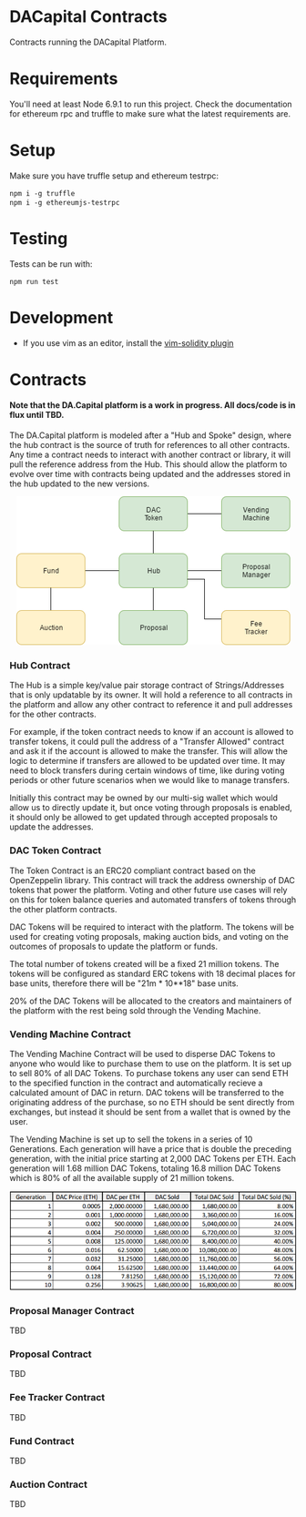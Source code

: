 DACapital Contracts
=======
Contracts running the DACapital Platform.

# Requirements
You'll need at least Node 6.9.1 to run this project. Check the documentation for ethereum rpc and truffle to make sure what the latest requirements are.

# Setup
Make sure you have truffle setup and ethereum testrpc:

```
npm i -g truffle
npm i -g ethereumjs-testrpc
```

# Testing
Tests can be run with:
```
npm run test
```

# Development
- If you use vim as an editor, install the [vim-solidity plugin](https://github.com/tomlion/vim-solidity)

# Contracts

#### Note that the DA.Capital platform is a work in progress.  All docs/code is in flux until TBD.

The DA.Capital platform is modeled after a "Hub and Spoke" design, where the hub contract is the source of truth for references to all other contracts.  Any time a contract needs to interact with another contract or library, it will pull the reference address from the Hub.  This should allow the platform to evolve over time with contracts being updated and the addresses stored in the hub updated to the new versions.

<p align="center">
  <img src="https://github.com/DACapital/contracts/blob/master/doc/DAC_Contracts.png?raw=true" alt="DA Capital Contracts"/>
</p>

### Hub Contract
The Hub is a simple key/value pair storage contract of Strings/Addresses that is only updatable by its owner.  It will hold a reference to all contracts in the platform and allow any other contract to reference it and pull addresses for the other contracts.  

For example, if the token contract needs to know if an account is allowed to transfer tokens, it could pull the address of a "Transfer Allowed" contract and ask it if the account is allowed to make the transfer.  This will allow the logic to determine if transfers are allowed to be updated over time.  It may need to block transfers during certain windows of time, like during voting periods or other future scenarios when we would like to manage transfers.

Initially this contract may be owned by our multi-sig wallet which would allow us to directly update it, but once voting through proposals is enabled, it should only be allowed to get updated through accepted proposals to update the addresses.

### DAC Token Contract
The Token Contract is an ERC20 compliant contract based on the OpenZeppelin library.  This contract will track the address ownership of DAC tokens that power the platform.  Voting and other future use cases will rely on this for token balance queries and automated transfers of tokens through the other platform contracts.

DAC Tokens will be required to interact with the platform.  The tokens will be used for creating voting proposals, making auction bids, and voting on the outcomes of proposals to update the platform or funds.

The total number of tokens created will be a fixed 21 million tokens.  The tokens will be configured as standard ERC tokens with 18 decimal places for base units, therefore there will be "21m * 10**18" base units.

20% of the DAC Tokens will be allocated to the creators and maintainers of the platform with the rest being sold through the Vending Machine.

### Vending Machine Contract
The Vending Machine Contract will be used to disperse DAC Tokens to anyone who would like to purchase them to use on the platform.  It is set up to sell 80% of all DAC Tokens.  To purchase tokens any user can send ETH to the specified function in the contract and automatically recieve a calculated amount of DAC in return.  DAC tokens will be transferred to the originating address of the purchase, so no ETH should be sent directly from exchanges, but instead it should be sent from a wallet that is owned by the user.

The Vending Machine is set up to sell the tokens in a series of 10 Generations.  Each generation will have a price that is double the preceding generation, with the initial price starting at 2,000 DAC Tokens per ETH.  Each generation will 1.68 million DAC Tokens, totaling 16.8 million DAC Tokens which is 80% of all the available supply of 21 million tokens.

<p align="center">
  <img src="https://github.com/DACapital/contracts/blob/master/doc/vending_machine.png?raw=true" alt="DA Capital Contracts"/>
</p>

### Proposal Manager Contract
TBD

### Proposal Contract
TBD

### Fee Tracker Contract
TBD

### Fund Contract
TBD

### Auction Contract
TBD